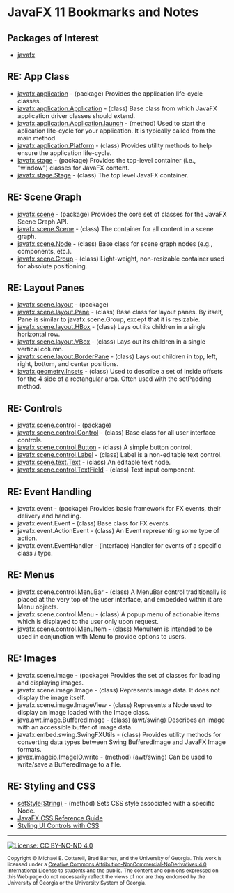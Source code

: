 # JavaFX 11 Bookmarks and Notes

## Packages of Interest

   * [javafx](https://openjfx.io/javadoc/11/)
   
## RE: App Class

   * [javafx.application](https://openjfx.io/javadoc/11/javafx.graphics/javafx/application/package-summary.html) - (package) Provides the application life-cycle classes.
   * [javafx.application.Application](https://openjfx.io/javadoc/11/javafx.graphics/javafx/application/Application.html) - (class) Base class from which JavaFX 
     application driver classes should extend.
   * [javafx.application.Application.launch](https://openjfx.io/javadoc/11/javafx.graphics/javafx/application/Application.html#launch(java.lang.Class,java.lang.String...)) - 
     (method) Used to start the aplication life-cycle for your application. It is typically called from the main method.
   * [javafx.application.Platform](https://openjfx.io/javadoc/11/javafx.graphics/javafx/application/Platform.html) - (class) Provides utility 
     methods to help ensure the application life-cycle.
   * [javafx.stage](https://openjfx.io/javadoc/11/javafx.graphics/javafx/stage/package-summary.html) - (package) Provides the top-level container 
     (i.e., "window") classes for JavaFX content.
   * [javafx.stage.Stage](https://openjfx.io/javadoc/11/javafx.graphics/javafx/stage/Stage.html) - (class) The top level JavaFX container. 
   
## RE: Scene Graph
   
   * [javafx.scene](https://openjfx.io/javadoc/11/javafx.graphics/javafx/scene/package-summary.html) - (package) Provides 
     the core set of classes for the JavaFX Scene Graph API.
   * [javafx.scene.Scene](https://openjfx.io/javadoc/11/javafx.graphics/javafx/scene/Scene.html) - (class) The container for all content in a scene graph.
   * [javafx.scene.Node](https://openjfx.io/javadoc/11/javafx.graphics/javafx/scene/Node.html) - (class) Base class for scene graph nodes (e.g., components, etc.).
   * [javafx.scene.Group](https://openjfx.io/javadoc/11/javafx.graphics/javafx/scene/Group.html) - (class) Light-weight, non-resizable container used for absolute positioning.
   
## RE: Layout Panes

   * [javafx.scene.layout](https://openjfx.io/javadoc/11/javafx.graphics/javafx/scene/layout/package-summary.html) - (package)
   * [javafx.scene.layout.Pane](https://openjfx.io/javadoc/11/javafx.graphics/javafx/scene/layout/Pane.html) - (class) Base class for layout panes. 
     By itself, Pane is similar to javafx.scene.Group, except that it is resizable.
   * [javafx.scene.layout.HBox](https://openjfx.io/javadoc/11/javafx.graphics/javafx/scene/layout/HBox.html) - (class) Lays out its children in a single horizontal row.
   * [javafx.scene.layout.VBox](https://openjfx.io/javadoc/11/javafx.graphics/javafx/scene/layout/VBox.html) - (class) Lays out its children in a single vertical column.
   * [javafx.scene.layout.BorderPane](https://openjfx.io/javadoc/11/javafx.graphics/javafx/scene/layout/BorderPane.html) - (class) Lays out children in top, left, 
     right, bottom, and center positions.
   * [javafx.geometry.Insets](https://openjfx.io/javadoc/11/javafx.graphics/javafx/geometry/Insets.html) - (class) Used to describe a set of inside offsets 
     for the 4 side of a rectangular area. Often used with the setPadding method.
   
## RE: Controls

   * [javafx.scene.control](https://openjfx.io/javadoc/11/javafx.controls/javafx/scene/control/package-summary.html) - (package)
   * [javafx.scene.control.Control](https://openjfx.io/javadoc/11/javafx.controls/javafx/scene/control/Control.html) - (class) Base class for all user interface controls.
   * [javafx.scene.control.Button](https://openjfx.io/javadoc/11/javafx.controls/javafx/scene/control/Button.html) - (class) A simple button control.
   * [javafx.scene.control.Label](https://openjfx.io/javadoc/11/javafx.controls/javafx/scene/control/Label.html) - (class) Label is a non-editable text control.
   * [javafx.scene.text.Text](https://openjfx.io/javadoc/11/javafx.graphics/javafx/scene/text/Text.html) - (class) An editable text node.
   * [javafx.scene.control.TextField](https://openjfx.io/javadoc/11/javafx.controls/javafx/scene/control/TextField.html) - (class) Text input component.
   
## RE: Event Handling

   * javafx.event - (package) Provides basic framework for FX events, their delivery and handling.
   * javafx.event.Event - (class) Base class for FX events.
   * javafx.event.ActionEvent - (class) An Event representing some type of action.
   * javafx.event.EventHandler<T extends Event> - (interface) Handler for events of a specific class / type.
  
## RE: Menus

   * javafx.scene.control.MenuBar - (class) A MenuBar control traditionally is placed at the very top of the user interface, and embedded within it are Menu objects.
   * javafx.scene.control.Menu - (class) A popup menu of actionable items which is displayed to the user only upon request.
   * javafx.scene.control.MenuItem - (class) MenuItem is intended to be used in conjunction with Menu to provide options to users.

## RE: Images

   * javafx.scene.image - (package) Provides the set of classes for loading and displaying images.
   * javafx.scene.image.Image - (class) Represents image data. It does not display the image itself.
   * javafx.scene.image.ImageView - (class) Represents a Node used to display an image loaded with the Image class.
   * java.awt.image.BufferedImage - (class) (awt/swing) Describes an image with an accessible buffer of image data.
   * javafx.embed.swing.SwingFXUtils - (class) Provides utility methods for converting data types between Swing BufferedImage and JavaFX Image formats.
   * javax.imageio.ImageIO.write - (method) (awt/swing) Can be used to write/save a BufferedImage to a file.

## RE: Styling and CSS
   
   * [setStyle(String)](https://openjfx.io/javadoc/11/javafx.graphics/javafx/scene/Node.html#setStyle(java.lang.String)) - (method) Sets 
     CSS style associated with a specific Node.
   * [JavaFX CSS Reference Guide](https://openjfx.io/javadoc/11/javafx.graphics/javafx/scene/doc-files/cssref.html)
   * [Styling UI Controls with CSS](https://docs.oracle.com/javase/8/javafx/user-interface-tutorial/apply-css.htm)
   
<hr/>

[![License: CC BY-NC-ND 4.0](https://img.shields.io/badge/License-CC%20BY--NC--ND%204.0-lightgrey.svg)](http://creativecommons.org/licenses/by-nc-nd/4.0/)

<small>
Copyright &copy; Michael E. Cotterell, Brad Barnes, and the University of Georgia.
This work is licensed under a <a rel="license" href="http://creativecommons.org/licenses/by-nc-nd/4.0/">Creative Commons Attribution-NonCommercial-NoDerivatives 4.0 International License</a> to students and the public.
The content and opinions expressed on this Web page do not necessarily reflect the views of nor are they endorsed by the University of Georgia or the University System of Georgia.
</small>
